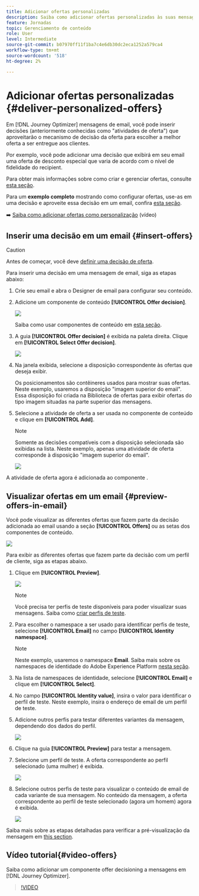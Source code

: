 ```yaml
---
title: Adicionar ofertas personalizadas
description: Saiba como adicionar ofertas personalizadas às suas mensagens
feature: Jornadas
topic: Gerenciamento de conteúdo
role: User
level: Intermediate
source-git-commit: b07970ff11f1ba7c4e6db30dc2eca1252a579ca4
workflow-type: tm+mt
source-wordcount: '518'
ht-degree: 2%

---
```


# Adicionar ofertas personalizadas {#deliver-personalized-offers}

Em [!DNL Journey Optimizer] mensagens de email, você pode inserir decisões (anteriormente conhecidas como &quot;atividades de oferta&quot;) que aproveitarão o mecanismo de decisão da oferta para escolher a melhor oferta a ser entregue aos clientes.

Por exemplo, você pode adicionar uma decisão que exibirá em seu email uma oferta de desconto especial que varia de acordo com o nível de fidelidade do recipient.

Para obter mais informações sobre como criar e gerenciar ofertas, consulte [esta seção](offers/get-started/starting-offer-decisioning.md).

Para um **exemplo completo** mostrando como configurar ofertas, use-as em uma decisão e aproveite essa decisão em um email, confira [esta seção](offers/offers-e2e.md#insert-decision-in-email).

➡️ [Saiba como adicionar ofertas como personalização](#video-offers) (vídeo)

## Inserir uma decisão em um email {#insert-offers}

>[!CAUTION]
>
>Antes de começar, você deve [definir uma decisão de oferta](offers/offer-activities/create-offer-activities.md).

Para inserir uma decisão em uma mensagem de email, siga as etapas abaixo:

1. Crie seu email e abra o Designer de email para configurar seu conteúdo.

1. Adicione um componente de conteúdo **[!UICONTROL Offer decision]**.

   ![](assets/deliver-offer-component.png)

   Saiba como usar componentes de conteúdo em [esta seção](content-components.md).

1. A guia **[!UICONTROL Offer decision]** é exibida na paleta direita. Clique em **[!UICONTROL Select Offer decision]**.

   ![](assets/deliver-offer-tab.png)

1. Na janela exibida, selecione a disposição correspondente às ofertas que deseja exibir.

   [](offers/offer-library/creating-placements.md) Os posicionamentos são contêineres usados para mostrar suas ofertas. Neste exemplo, usaremos a disposição &quot;imagem superior do email&quot;. Essa disposição foi criada na Biblioteca de ofertas para exibir ofertas do tipo imagem situadas na parte superior das mensagens.

1. Selecione a atividade de oferta a ser usada no componente de conteúdo e clique em **[!UICONTROL Add]**.

   >[!NOTE]
   >
   >Somente as decisões compatíveis com a disposição selecionada são exibidas na lista. Neste exemplo, apenas uma atividade de oferta corresponde à disposição &quot;imagem superior do email&quot;.

   ![](assets/deliver-offer-placement.png)

A atividade de oferta agora é adicionada ao componente .


## Visualizar ofertas em um email {#preview-offers-in-email}

Você pode visualizar as diferentes ofertas que fazem parte da decisão adicionada ao email usando a seção **[!UICONTROL Offers]** ou as setas dos componentes de conteúdo.

![](assets/deliver-offer-preview.png)

Para exibir as diferentes ofertas que fazem parte da decisão com um perfil de cliente, siga as etapas abaixo.

1. Clique em **[!UICONTROL Preview]**.

   ![](assets/deliver-offer-preview-button.png)

   >[!NOTE]
   >
   >Você precisa ter perfis de teste disponíveis para poder visualizar suas mensagens. Saiba como [criar perfis de teste](building-journeys/creating-test-profiles.md).

1. Para escolher o namespace a ser usado para identificar perfis de teste, selecione **[!UICONTROL Email]** no campo **[!UICONTROL Identity namespace]**.

   >[!NOTE]
   >
   >Neste exemplo, usaremos o namespace **Email**. Saiba mais sobre os namespaces de identidade do Adobe Experience Platform [nesta seção](get-started-identity.md).

1. Na lista de namespaces de identidade, selecione **[!UICONTROL Email]** e clique em **[!UICONTROL Select]**.

1. No campo **[!UICONTROL Identity value]**, insira o valor para identificar o perfil de teste. Neste exemplo, insira o endereço de email de um perfil de teste.

   <!--For example enter smith@adobe.com and click the **[!UICONTROL Add profile]** button.-->

1. Adicione outros perfis para testar diferentes variantes da mensagem, dependendo dos dados do perfil.

   ![](assets/deliver-offer-test-profiles.png)

1. Clique na guia **[!UICONTROL Preview]** para testar a mensagem.

1. Selecione um perfil de teste. A oferta correspondente ao perfil selecionado (uma mulher) é exibida.

   ![](assets/deliver-offer-test-profile-female-preview.png)

1. Selecione outros perfis de teste para visualizar o conteúdo de email de cada variante de sua mensagem. No conteúdo da mensagem, a oferta correspondente ao perfil de teste selecionado (agora um homem) agora é exibida.

   ![](assets/deliver-offer-test-profile-male-preview.png)

Saiba mais sobre as etapas detalhadas para verificar a pré-visualização da mensagem em [this section](#preview-your-messages).

## Vídeo tutorial{#video-offers}

Saiba como adicionar um componente offer decisioning a mensagens em [!DNL Journey Optimizer].

>[!VIDEO](https://video.tv.adobe.com/v/334088?quality=12)
